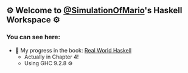 ## ⚙️ Welcome to [@SimulationOfMario](https://github.com/SimulationOfMario)'s Haskell Workspace ⚙️
### You can see here:
  - 📖 My progress in the book: [Real World Haskell](https://book.realworldhaskell.org/) 
    - Actually in Chapter 4!
    - Using GHC 9.2.8 ⚙️
